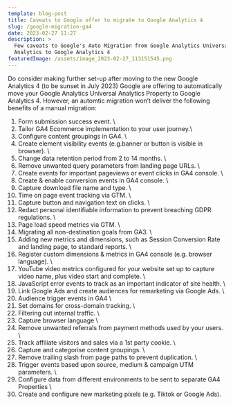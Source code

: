 ```yaml
---
template: blog-post
title: Caveats to Google offer to migrate to Google Analytics 4
slug: /google-migration-ga4
date: 2023-02-27 11:27
description: >
  Few caveats to Google's Auto Migration from Google Analytics Universal
  Analytics to Google Analytics 4
featuredImage: /assets/image_2023-02-27_113151545.png
---
```



Do consider making further set-up after moving to the new Google Analytics 4 (to be sunset in July 2023) 
Google are offering to automatically move your Google Analytics Universal Analytics Property to Google Analytics 4. However, an automtic migration won’t deliver the following benefits of a manual migration:

1. Form submission success event.  \
2. Tailor GA4 Ecommerce implementation to your user journey.\
3. Configure content groupings in GA4. \
4. Create element visibility events (e.g.banner or button is visible in browser). \
5. Change data retention period from 2 to 14 months.  \
6. Remove unwanted query parameters from landing page URLs. \
7. Create events for important pageviews or event clicks in GA4 console.  \
8. Create & enable conversion events in GA4 console.  \
9. Capture download file name and type. \
10. Time on page event tracking via GTM. \
11. Capture button and navigation text on clicks.  \
12. Redact personal identifiable information to prevent breaching GDPR regulations.  \
13. Page load speed metrics via GTM. \
14. Migrating all non-destination goals from GA3. \
15. Adding new metrics and dimensions, such as Session Conversion Rate and landing page, to standard reports.  \
16. Register custom dimensions & metrics in GA4 console (e.g. browser language).  \
17. YouTube video metrics configured for your website set up to capture video name, plus video start and complete.  \
18. JavaScript error events to track as an important indicator of site health. \
19. Link Google Ads and create audiences for remarketing via Google Ads. \
20. Audience trigger events in GA4 \
21. Set domains for cross-domain tracking.  \
22. Filtering out internal traffic.  \
23. Capture browser language \
24. Remove unwanted referrals from payment methods used by your users.  \
25. Track affiliate visitors and sales via a 1st party cookie.  \
26. Capture and categorise content groupings. \
27. Remove trailing slash from page paths to prevent duplication.  \
28. Trigger events based upon source, medium & campaign UTM parameters. \
29. Configure data from different environments to be sent to separate GA4 Properties \
30. Create and configure new marketing pixels (e.g. Tiktok or Google Ads).